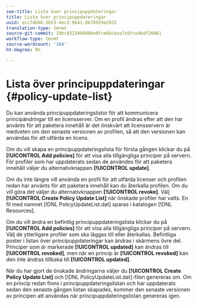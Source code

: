 ```yaml
---
seo-title: Lista över principuppdateringar
title: Lista över principuppdateringar
uuid: ecc74b66-5b53-4ec3-9641-8b78929e2932
translation-type: tm+mt
source-git-commit: 29bc8323460d9be0fce66cbea7c6fce46df20d61
workflow-type: tm+mt
source-wordcount: '264'
ht-degree: 0%

---
```



# Lista över principuppdateringar {#policy-update-list}

Du kan använda principuppdateringslistor för att kommunicera principändringar till en licensserver. Om en profil ändras efter att den har använts för att paketera innehåll är det önskvärt att licensservern är medveten om den senaste versionen av profilen, så att den versionen kan användas för att utfärda en licens.

Om du vill skapa en principuppdateringslista för första gången klickar du på **[!UICONTROL Add policies]** för att visa alla tillgängliga principer på servern. För profiler som har uppdaterats sedan de användes för att paketera innehåll väljer du alternativknappen **[!UICONTROL update]**.

Om du inte längre vill använda en profil för att utfärda licenser och profilen redan har använts för att paketera innehåll kan du återkalla profilen. Om du vill göra det väljer du alternativknappen **[!UICONTROL revoke]**. Välj **[!UICONTROL Create Policy Update List]** när önskade profiler har valts. En fil med namnet [!DNL PolicyUpdateList.dat] sparas i katalogen [!DNL Resources].

Om du vill ändra en befintlig principuppdateringslista klickar du på **[!UICONTROL Add policies]** för att visa alla tillgängliga principer på servern. Välj de ytterligare profiler som ska läggas till eller återkallas. Befintliga poster i listan över principuppdateringar kan ändras i skärmens övre del. Principer som är markerade **[!UICONTROL updated]** kan ändras till **[!UICONTROL revoked]**, men när en princip är **[!UICONTROL revoked]** kan den inte ändras tillbaka till **[!UICONTROL updated]**.

När du har gjort de önskade ändringarna väljer du **[!UICONTROL Create Policy Update List]** och [!DNL PolicyUpdateList.dat]-filen genereras om. Om en princip redan finns i principuppdateringslistan och har uppdaterats sedan den senaste gången listan skapades, kommer den senaste versionen av principen att användas när principuppdateringslistan genereras igen.
